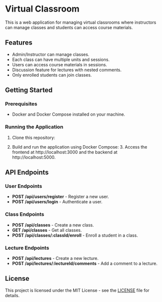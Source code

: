 # Virtual Classroom

This is a web application for managing virtual classrooms where instructors can manage classes and students can access course materials.

## Features

- Admin/Instructor can manage classes.
- Each class can have multiple units and sessions.
- Users can access course materials in sessions.
- Discussion feature for lectures with nested comments.
- Only enrolled students can join classes.

## Getting Started

### Prerequisites

- Docker and Docker Compose installed on your machine.

### Running the Application

1. Clone this repository:
   
2. Build and run the application using Docker Compose:
   3. Access the frontend at http://localhost:3000 and the backend at http://localhost:5000.

## API Endpoints

### User Endpoints

- **POST /api/users/register** - Register a new user.
- **POST /api/users/login** - Authenticate a user.

### Class Endpoints

- **POST /api/classes** - Create a new class.
- **GET /api/classes** - Get all classes.
- **POST /api/classes/:classId/enroll** - Enroll a student in a class.

### Lecture Endpoints

- **POST /api/lectures** - Create a new lecture.
- **POST /api/lectures/:lectureId/comments** - Add a comment to a lecture.

## License

This project is licensed under the MIT License - see the [LICENSE](LICENSE) file for details.
